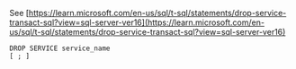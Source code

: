 See [https://learn.microsoft.com/en-us/sql/t-sql/statements/drop-service-transact-sql?view=sql-server-ver16](https://learn.microsoft.com/en-us/sql/t-sql/statements/drop-service-transact-sql?view=sql-server-ver16)
```
DROP SERVICE service_name  
[ ; ]
```
